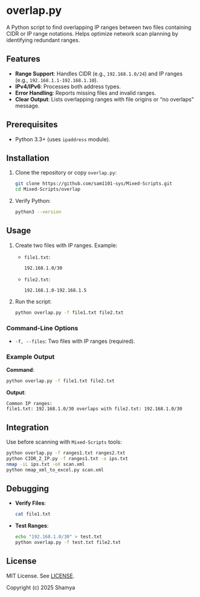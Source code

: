 # overlap.py

A Python script to find overlapping IP ranges between two files containing CIDR or IP range notations. Helps optimize network scan planning by identifying redundant ranges.

## Features

- **Range Support**: Handles CIDR (e.g., `192.168.1.0/24`) and IP ranges (e.g., `192.168.1.1-192.168.1.10`).
- **IPv4/IPv6**: Processes both address types.
- **Error Handling**: Reports missing files and invalid ranges.
- **Clear Output**: Lists overlapping ranges with file origins or “no overlaps” message.

## Prerequisites

- Python 3.3+ (uses `ipaddress` module).

## Installation

1. Clone the repository or copy `overlap.py`:

   ```bash
   git clone https://github.com/sam1101-sys/Mixed-Scripts.git
   cd Mixed-Scripts/overlap
   ```

2. Verify Python:

   ```bash
   python3 --version
   ```

## Usage

1. Create two files with IP ranges. Example:

   - `file1.txt`:
     ```
     192.168.1.0/30
     ```
   - `file2.txt`:
     ```
     192.168.1.0-192.168.1.5
     ```

2. Run the script:

   ```bash
   python overlap.py -f file1.txt file2.txt
   ```

### Command-Line Options

- `-f, --files`: Two files with IP ranges (required).

### Example Output

**Command**:
```bash
python overlap.py -f file1.txt file2.txt
```

**Output**:
```
Common IP ranges:
file1.txt: 192.168.1.0/30 overlaps with file2.txt: 192.168.1.0/30
```

## Integration

Use before scanning with `Mixed-Scripts` tools:
```bash
python overlap.py -f ranges1.txt ranges2.txt
python CIDR_2_IP.py -f ranges1.txt -o ips.txt
nmap -iL ips.txt -oX scan.xml
python nmap_xml_to_excel.py scan.xml
```

## Debugging

- **Verify Files**:
  ```bash
  cat file1.txt
  ```
- **Test Ranges**:
  ```bash
  echo "192.168.1.0/30" > test.txt
  python overlap.py -f test.txt file2.txt
  ```

## License

MIT License. See [LICENSE](../../LICENSE).

Copyright (c) 2025 Shamya
